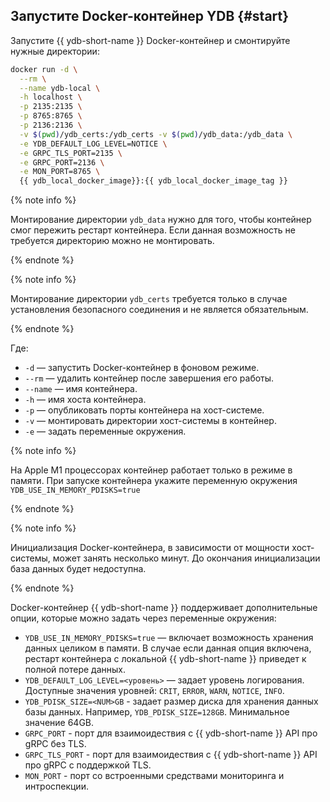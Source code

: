 ## Запустите Docker-контейнер YDB {#start}

Запустите {{ ydb-short-name }} Docker-контейнер и смонтируйте нужные директории:

```bash
docker run -d \
  --rm \
  --name ydb-local \
  -h localhost \
  -p 2135:2135 \
  -p 8765:8765 \
  -p 2136:2136 \
  -v $(pwd)/ydb_certs:/ydb_certs -v $(pwd)/ydb_data:/ydb_data \
  -e YDB_DEFAULT_LOG_LEVEL=NOTICE \
  -e GRPC_TLS_PORT=2135 \
  -e GRPC_PORT=2136 \
  -e MON_PORT=8765 \
  {{ ydb_local_docker_image}}:{{ ydb_local_docker_image_tag }}
```

{% note info %}

Монтирование директории `ydb_data` нужно для того, чтобы контейнер смог пережить рестарт контейнера. Если данная возможность не требуется директорию можно не монтировать.

{% endnote %}

{% note info %}

Монтирование директории `ydb_certs` требуется только в случае установления безопасного соединения и не является обязательным.

{% endnote %}

Где:

* `-d` — запустить Docker-контейнер в фоновом режиме.
* `--rm` — удалить контейнер после завершения его работы.
* `--name` — имя контейнера.
* `-h` — имя хоста контейнера.
* `-p` — опубликовать порты контейнера на хост-системе.
* `-v` — монтировать директории хост-системы в контейнер.
* `-e` — задать переменные окружения.

{% note info %}

На Apple M1 процессорах контейнер работает только в режиме в памяти. При запуске контейнера укажите переменную окружения `YDB_USE_IN_MEMORY_PDISKS=true`

{% endnote %}

{% note info %}

Инициализация Docker-контейнера, в зависимости от мощности хост-системы, может занять несколько минут. До окончания инициализации база данных будет недоступна.

{% endnote %}

Docker-контейнер {{ ydb-short-name }} поддерживает дополнительные опции, которые можно задать через переменные окружения:

* `YDB_USE_IN_MEMORY_PDISKS=true` — включает возможность хранения данных целиком в памяти. В случае если данная опция включена, рестарт контейнера с локальной {{ ydb-short-name }} приведет к полной потере данных.
* `YDB_DEFAULT_LOG_LEVEL=<уровень>` — задает уровень логирования. Доступные значения уровней: `CRIT`, `ERROR`, `WARN`, `NOTICE`, `INFO`.
* `YDB_PDISK_SIZE=<NUM>GB` - задает размер диска для хранения данных базы данных. Например, `YDB_PDISK_SIZE=128GB`. Минимальное значение 64GB.
* `GRPC_PORT` - порт для взаимоидествия с {{ ydb-short-name }} API про gRPC без TLS.
* `GRPC_TLS_PORT` - порт для взаимоидествия с {{ ydb-short-name }} API про gRPC c поддержкой TLS.
* `MON_PORT` - порт сo встроенными средствами мониторинга и интроспекции.
